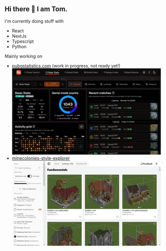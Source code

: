 ## Hi there 👋 I am Tom.

I'm currently doing stuff with
- React
- NextJs
- Typescript
- Python

Mainly working on
- [pubgstatistics.com](https://pubgstatistics.com) (work in progress, not ready yet!)
  ![preview](./resources/pubgstatistics.png)
- [minecolonies-style-explorer](https://tomp2.github.io/minecolonies-style-explorer/?utm_source=githubprofile)
  ![preview](./resources/styleexplorer.png)
